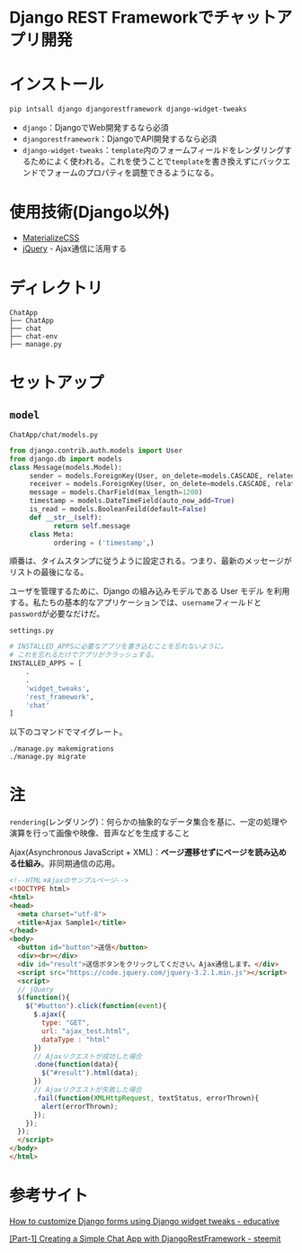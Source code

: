 # Django REST Frameworkでチャットアプリ開発

# インストール

```powershell
pip intsall django djangorestframework django-widget-tweaks
```

* `django`：DjangoでWeb開発するなら必須
* `djangorestframework`：DjangoでAPI開発するなら必須
* `django-widget-tweaks`：`template`内のフォームフィールドをレンダリングするためによく使われる。これを使うことで`template`を書き換えずにバックエンドでフォームのプロパティを調整できるようになる。

# 使用技術(Django以外)

* [MaterializeCSS](https://materializecss.com/)
* [jQuery](https://jquery.com/) - Ajax通信に活用する

# ディレクトリ

```
ChatApp
├── ChatApp
├── chat
├── chat-env
├── manage.py
```

# セットアップ

## `model`

`ChatApp/chat/models.py`

```py
from django.contrib.auth.models import User
from django.db import models
class Message(models.Model):
     sender = models.ForeignKey(User, on_delete=models.CASCADE, related_name='sender')        
     receiver = models.ForeignKey(User, on_delete=models.CASCADE, related_name='receiver')        
     message = models.CharField(max_length=1200)
     timestamp = models.DateTimeField(auto_now_add=True)
     is_read = models.BooleanFeild(default=False)
     def __str__(self):
           return self.message
     class Meta:
           ordering = ('timestamp',)
```

順番は、タイムスタンプに従うように設定される。つまり、最新のメッセージがリストの最後になる。

ユーザを管理するために、Django の組み込みモデルである User モデル を利用する。私たちの基本的なアプリケーションでは、`username`フィールドと`password`が必要なだけだ。

`settings.py`

```py
# INSTALLED_APPSに必要なアプリを書き込むことを忘れないように。
# これを忘れるだけでアプリがクラッシュする。
INSTALLED_APPS = [
    .
    .
    'widget_tweaks',
    'rest_framework',
    'chat'
]
```

以下のコマンドでマイグレート。

```
./manage.py makemigrations
./manage.py migrate
```

# 注

`rendering`(レンダリング)：何らかの抽象的なデータ集合を基に、一定の処理や演算を行って画像や映像、音声などを生成すること

Ajax(Asynchronous JavaScript + XML)：**ページ遷移せずにページを読み込める仕組み**。非同期通信の応用。

```html
<!--HTML✕Ajaxのサンプルページ-->
<!DOCTYPE html>
<html>
<head>
  <meta charset="utf-8">
  <title>Ajax Sample1</title>
</head>
<body>
  <button id="button">送信</button>
  <div><br></div>
  <div id="result">送信ボタンをクリックしてください。Ajax通信します。</div>
  <script src="https://code.jquery.com/jquery-3.2.1.min.js"></script>
  <script>
  // jQuery
  $(function(){
    $("#button").click(function(event){
      $.ajax({
        type: "GET",
        url: "ajax_test.html",
        dataType : "html"
      })
      // Ajaxリクエストが成功した場合
      .done(function(data){
        $("#result").html(data);
      })
      // Ajaxリクエストが失敗した場合
      .fail(function(XMLHttpRequest, textStatus, errorThrown){
        alert(errorThrown);
      });
    });
  });
  </script>
</body>
</html>
```

# 参考サイト

[How to customize Django forms using Django widget tweaks - educative](https://www.educative.io/edpresso/how-to-customize-django-forms-using-django-widget-tweaks)

[[Part-1] Creating a Simple Chat App with DjangoRestFramework - steemit](https://steemit.com/utopian-io/@ajmaln/part-1-creating-a-simple-chat-app-with-djangorestframework)